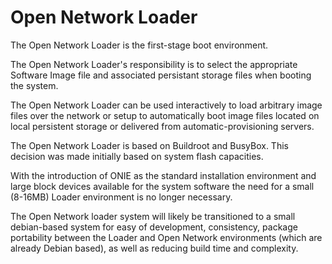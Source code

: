 Open Network Loader
===================

The Open Network Loader is the first-stage boot environment.

The Open Network Loader's responsibility is to select
the appropriate Software Image file and associated persistant
storage files when booting the system.

The Open Network Loader can be used interactively to load
arbitrary image files over the network or setup to automatically
boot image files located on local persistent storage or delivered
from automatic-provisioning servers.

The Open Network Loader is based on Buildroot and BusyBox.
This decision was made initially based on system flash capacities.

With the introduction of ONIE as the standard installation environment
and large block devices available for the system software the need for
a small (8-16MB) Loader environment is no longer necessary.

The Open Network loader system will likely be transitioned to a small
debian-based system for easy of development, consistency, package
portability between the Loader and Open Network environments (which are
already Debian based), as well as reducing build time and complexity.

